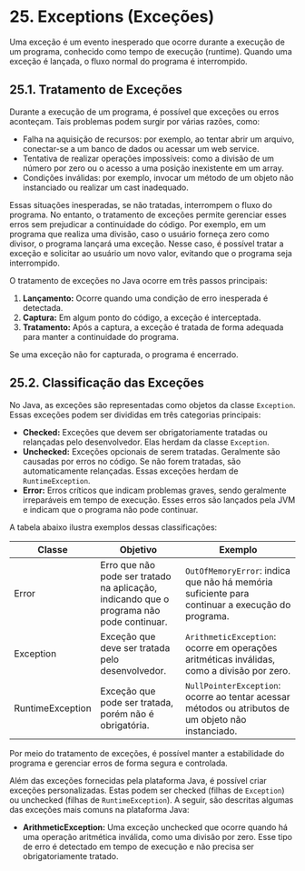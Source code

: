 # 25. Exceptions (Exceções)

Uma exceção é um evento inesperado que ocorre durante a execução de um programa, conhecido como tempo de execução (runtime). Quando uma exceção é lançada, o fluxo normal do programa é interrompido.

## 25.1. Tratamento de Exceções

Durante a execução de um programa, é possível que exceções ou erros aconteçam. Tais problemas podem surgir por várias razões, como:

- Falha na aquisição de recursos: por exemplo, ao tentar abrir um arquivo, conectar-se a um banco de dados ou acessar um web service.
- Tentativa de realizar operações impossíveis: como a divisão de um número por zero ou o acesso a uma posição inexistente em um array.
- Condições inválidas: por exemplo, invocar um método de um objeto não instanciado ou realizar um cast inadequado.

Essas situações inesperadas, se não tratadas, interrompem o fluxo do programa. No entanto, o tratamento de exceções permite gerenciar esses erros sem prejudicar a continuidade do código. Por exemplo, em um programa que realiza uma divisão, caso o usuário forneça zero como divisor, o programa lançará uma exceção. Nesse caso, é possível tratar a exceção e solicitar ao usuário um novo valor, evitando que o programa seja interrompido.

O tratamento de exceções no Java ocorre em três passos principais:

1. **Lançamento:** Ocorre quando uma condição de erro inesperada é detectada.
2. **Captura:** Em algum ponto do código, a exceção é interceptada.
3. **Tratamento:** Após a captura, a exceção é tratada de forma adequada para manter a continuidade do programa.

Se uma exceção não for capturada, o programa é encerrado.

## 25.2. Classificação das Exceções

No Java, as exceções são representadas como objetos da classe `Exception`. Essas exceções podem ser divididas em três categorias principais:

- **Checked:** Exceções que devem ser obrigatoriamente tratadas ou relançadas pelo desenvolvedor. Elas herdam da classe `Exception`.
- **Unchecked:** Exceções opcionais de serem tratadas. Geralmente são causadas por erros no código. Se não forem tratadas, são automaticamente relançadas. Essas exceções herdam de `RuntimeException`.
- **Error:** Erros críticos que indicam problemas graves, sendo geralmente irreparáveis em tempo de execução. Esses erros são lançados pela JVM e indicam que o programa não pode continuar.

A tabela abaixo ilustra exemplos dessas classificações:

| Classe | Objetivo | Exemplo |
| ------ | -------- | ------- |
| Error  | Erro que não pode ser tratado na aplicação, indicando que o programa não pode continuar. | `OutOfMemoryError`: indica que não há memória suficiente para continuar a execução do programa. |
| Exception | Exceção que deve ser tratada pelo desenvolvedor. | `ArithmeticException`: ocorre em operações aritméticas inválidas, como a divisão por zero. |
| RuntimeException | Exceção que pode ser tratada, porém não é obrigatória. | `NullPointerException`: ocorre ao tentar acessar métodos ou atributos de um objeto não instanciado. |

Por meio do tratamento de exceções, é possível manter a estabilidade do programa e gerenciar erros de forma segura e controlada.

Além das exceções fornecidas pela plataforma Java, é possível criar exceções personalizadas. Estas podem ser checked (filhas de `Exception`) ou unchecked (filhas de `RuntimeException`). A seguir, são descritas algumas das exceções mais comuns na plataforma Java:

- **ArithmeticException:** Uma exceção unchecked que ocorre quando há uma operação aritmética inválida, como uma divisão por zero. Esse tipo de erro é detectado em tempo de execução e não precisa ser obrigatoriamente tratado.